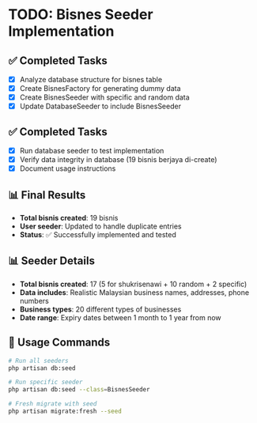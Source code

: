 # TODO: Bisnes Seeder Implementation

## ✅ Completed Tasks
- [x] Analyze database structure for bisnes table
- [x] Create BisnesFactory for generating dummy data
- [x] Create BisnesSeeder with specific and random data
- [x] Update DatabaseSeeder to include BisnesSeeder

## ✅ Completed Tasks
- [x] Run database seeder to test implementation
- [x] Verify data integrity in database (19 bisnis berjaya di-create)
- [x] Document usage instructions

## 📊 Final Results
- **Total bisnis created**: 19 bisnis
- **User seeder**: Updated to handle duplicate entries
- **Status**: ✅ Successfully implemented and tested

## 📊 Seeder Details
- **Total bisnis created**: 17 (5 for shukrisenawi + 10 random + 2 specific)
- **Data includes**: Realistic Malaysian business names, addresses, phone numbers
- **Business types**: 20 different types of businesses
- **Date range**: Expiry dates between 1 month to 1 year from now

## 🚀 Usage Commands
```bash
# Run all seeders
php artisan db:seed

# Run specific seeder
php artisan db:seed --class=BisnesSeeder

# Fresh migrate with seed
php artisan migrate:fresh --seed
